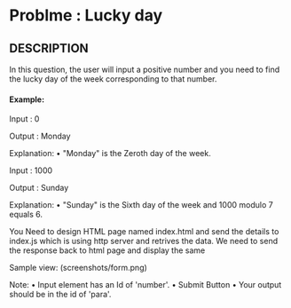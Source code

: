 # Problme : Lucky day

## DESCRIPTION
 
In this question, the user will input a positive number and you need to find the lucky day of the week corresponding to that number.

#### Example:

Input :
0

Output :
Monday

Explanation:
•	"Monday" is the Zeroth day of the week.

Input :
1000

Output :
Sunday

Explanation:
•	"Sunday" is the Sixth day of the week and 1000 modulo 7 equals 6.

You Need to design HTML page named index.html  and send the details to index.js which is using http server and retrives the data. We need to send the response back to html page and display the same

Sample view:
(screenshots/form.png)
 
Note:
•	Input element has an Id of 'number'.
•	Submit Button 
•	Your output should be in the id of 'para'.
